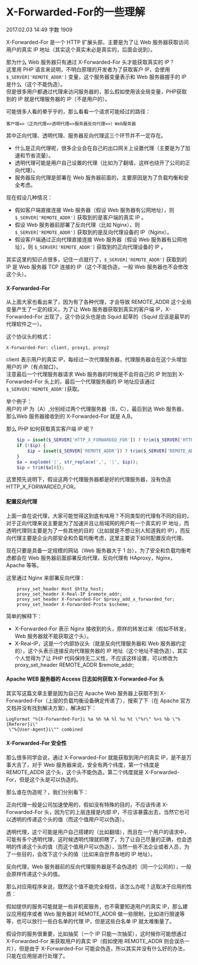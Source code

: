 # X-Forwarded-For的一些理解

2017.02.03 14:49  字数 1909 

X-Forwarded-For 是一个 HTTP 扩展头部，主要是为了让 Web 服务器获取访问用户的真实 IP 地址（其实这个真实未必是真实的，后面会说到）。

那为什么 Web 服务器只有通过 X-Forwarded-For 头才能获取真实的 IP？  
这里用 PHP 语言来说明，不明白原理的开发者为了获取客户 IP，会使用 `$_SERVER['REMOTE_ADDR']` 变量，这个服务器变量表示和 Web 服务器握手的 IP 是什么（这个不能伪造）。  
但是很多用户都通过代理来访问服务器的，那么假如使用该全局变量，PHP获取到的 IP 就是代理服务器的 IP（不是用户的）。

可能很多人看的晕乎乎的，那么看看一个请求可能经过的路径：

    客户端=>（正向代理=>透明代理=>服务器反向代理=>）Web服务器

其中正向代理、透明代理、服务器反向代理这三个环节并不一定存在。

* 什么是正向代理呢，很多企业会在自己的出口网关上设置代理（主要是为了加速和节省流量）。
* 透明代理可能是用户自己设置的代理（比如为了翻墙，这样也绕开了公司的正向代理）。
* 服务器反向代理是部署在 Web 服务器前面的，主要原因是为了负载均衡和安全考虑。

现在假设几种情况：

* 假如客户端直接连接 Web 服务器（假设 Web 服务器有公网地址），则 `$_SERVER['REMOTE_ADDR']` 获取到的是客户端的真实 IP 。
* 假设 Web 服务器前部署了反向代理（比如 Nginx），则 `$_SERVER['REMOTE_ADDR']` 获取到的是反向代理设备的 IP（Nginx）。
* 假设客户端通过正向代理直接连接 Web 服务器（假设 Web 服务器有公网地址），则 `$_SERVER['REMOTE_ADDR']` 获取到的正向代理设备的 IP 。

其实这里的知识点很多，记住一点就行了，`$_SERVER['REMOTE_ADDR']` 获取到的 IP 是 Web 服务器 TCP 连接的 IP（这个不能伪造，一般 Web 服务器也不会修改这个头）。

#### X-Forwarded-For

从上面大家也看出来了，因为有了各种代理，才会导致 REMOTE_ADDR 这个全局变量产生了一定的歧义，为了让 Web 服务器获取到真实的客户端 IP，X-Forwarded-For 出现了，这个协议头也是由 Squid 起草的（Squid 应该是最早的代理软件之一）。

这个协议头的格式：

    X-Forwarded-For: client, proxy1, proxy2

client 表示用户的真实 IP，每经过一次代理服务器，代理服务器会在这个头增加用户的 IP（有点拗口）。  
注意最后一个代理服务器请求 Web 服务器的时候是不会将自己的 IP 附加到 X-Forwarded-For 头上的，最后一个代理服务器的 IP 地址应该通过`$_SERVER['REMOTE_ADDR']`获取。

举个例子：  
用户的 IP 为（A）,分别经过两个代理服务器（B，C），最后到达 Web 服务器，那么Web 服务器接收到的 X-Forwarded-For 就是 A,B。

那么 PHP 如何获取真实客户端 IP 呢？
```php
    $ip = isset($_SERVER['HTTP_X_FORWARDED_FOR']) ? trim($_SERVER['HTTP_X_FORWARDED_FOR']) : '';
    if (!$ip) {
        $ip = isset($_SERVER['REMOTE_ADDR']) ? trim($_SERVER['REMOTE_ADDR']) : '';
    }
    $a = explode('|', str_replace(',', '|', $ip));
    $ip = trim($a[0]);
```
这里预先说明下，假设这两个代理服务器都是好的代理服务器，没有伪造 HTTP_X_FORWARDED_FOR。

#### 配置反向代理

上面一直在说代理，大家可能觉得这到底有啥用？不同类型的代理有不同的目的，对于正向代理来说主要是为了加速并且让局域网的用户有一个真实的 IP 地址，而透明代理则主要是为了一些其他的目的（比如就是不想让别人知道我的 IP），而反向代理主要是企业内部安全和负载均衡考虑，这里主要说下如何配置反向代理。

现在只要是具备一定规模的网站（Web 服务器大于 1 台），为了安全和负载均衡考虑都会在 Web 服务器前面部署反向代理，反向代理有 HAproxy，Nginx，Apache 等等。

这里通过 Nginx 来部署反向代理：
```nginx
    proxy_set_header Host $http_host;
    proxy_set_header X-Real-IP $remote_addr;
    proxy_set_header X-Forwarded-For $proxy_add_x_forwarded_for;
    proxy_set_header X-Forwarded-Proto $scheme;
```
简单的解释下：

* X-Forwarded-For 表示 Nginx 接收到的头，原样的转发过来（假如不转发，Web 服务器就不能获取这个头）。
* X-Real-IP，这是一个内部协议头（就是反向代理服务器和 Web 服务器约定的），这个头表示连接反向代理服务器的 IP 地址（这个地址不能伪造），其实个人觉得为了让 PHP 代码保持无二义性，不应该这样设置，可以修改为 proxy_set_header REMOTE_ADDR $remote_addr;

#### Apache WEB 服务器的 Access 日志如何获取 X-Forwarded-For 头

其实写这篇文章主要是因为自己在 Apache Web 服务器上获取不到 X-Forwarded-For（上层的负载均衡设备确定传递了），搜索了下（在 Apache 官方文档并没有找到解决方案），解决如下：

    LogFormat "%{X-Forwarded-For}i %a %h %A %l %u %t \"%r\" %>s %b \"%{Referer}i\"
     \"%{User-Agent}i\"" combined

#### X-Forwarded-For 安全性

那么很多同学会说，通过 X-Forwarded-For 就能获取到用户的真实 IP，是不是万事大吉了，对于 Web 服务器来说，安全有两个纬度，第一个纬度是 REMOTE_ADDR 这个头，这个头不能伪造。第二个纬度就是 X-Forwarded-For，但是这个头是可以伪造的。

那么谁在伪造呢？，我们分别看下：

正向代理一般是公司加速使用的，假如没有特殊的目的，不应该传递 X-Forwarded-For 头，因为它的上层连接是内部 IP，不应该暴露出去，当然它也可以透明的传递这个头的值（而这个值用户可以伪造）。

透明代理，这个可能是用户自己搭建的（比如翻墙），而且在一个用户的请求中，可能有多个透明代理，这时候透明代理就抓瞎了，为了让自己尽量的正确，也会透明的传递这个头的值（而这个值用户可以伪造），当然一些不法企业或者人员，为了一些目的，会改下这个头的值（比如来自世界各地的 IP 地址）。

反向代理，Web 服务器前的反向代理服务器是不会伪造的（同一个公司的），一般会原样传递这个头的值。

那么对应用程序来说，既然这个值不能完全相信，该怎么办呢？这取决于应用的性质：

假如提供的服务可能就是一些非机密服务，也不需要知道用户的真实 IP，那么建议应用程序或者 Web 服务器对 REMOTE_ADDR 做一些限制，比如进行限速等等，也可以放行一些白名单的代理 IP，但是这些白名单 IP 就太难衡量了。

假设你的服务很重要，比如抽奖（一个 IP 只能一次抽奖），这时候你可能想通过 X-Forwarded-For 来获取用户的真实 IP（假如使用 REMOTE_ADDR 则会误杀一片），但是由于 X-Forwarded-For 可能会伪造，所以其实并没有什么好的办法，只能在应用层进行处理了。


